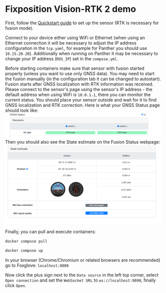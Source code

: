 # Fixposition Vision-RTK 2 demo

First, follow the [Quickstart guide](https://uploads-ssl.webflow.com/623c5f1910ae850ac3ba2058/6374941f2d8df215f2e88339_Quick%20Starter%20Guide%20%20EN.pdf) to set up the sensor (RTK is necessary for fusion mode).

Connect to your device either using WiFi or Ethernet (when using an Ethernet connection it will be necessary to adjust the IP address configuration in the `tcp.yaml`, for example for Panther you should use `10.15.20.20`).
Additionally when running on Panther it may be necessary to change your IP address (`ROS_IP`) set in the `compose.yml`. 

Before starting containers make sure that sensor with fusion started properly (unless you want to use only GNSS data).
You may need to start the fusion manually (in the configuration tab it can be changed to autostart).
Fusion starts after GNSS localization with RTK information was received.
Please connect to the sensor's page using the sensor's IP address - the default address when using WiFi is `10.0.1.1`, there you can monitor the current status.
You should place your sensor outside and wait for it to find GNSS localization and RTK correction. Here is what your GNSS Status page should look like:
![gnss_status](docs/gnss_status.png)
Then you should also see the State estimate on the Fusion Status webpage:
![fusion_status](docs/fusion_status.png)

Finally, you can pull and execute containers: 
```bash
docker compose pull
```

```bash
docker compose up
```

In your browser (Chrome/Chromium or related browsers are recommended) go to Foxglove:
`localhost:8080`

Now click the plus sign next to the `Data source` in the left top corner, select `Open connection` and set the `WebSocket URL` to `ws://localhost:9090`, finally click `Open`.
